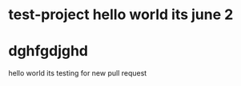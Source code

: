 # test-project hello world   its june 2

dghfgdjghd
=======
hello world its testing for new pull request 

